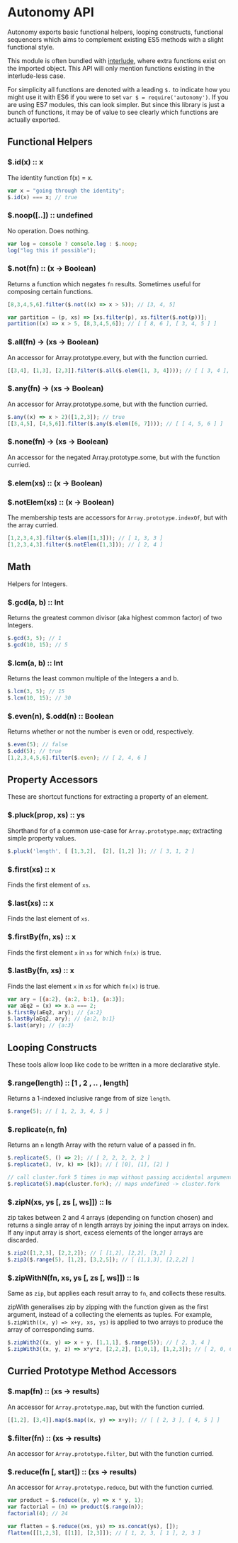 # Autonomy API
Autonomy exports basic functional helpers, looping constructs, functional sequencers which aims to complement existing ES5 methods with a slight functional style.

This module is often bundled with [interlude](https://github.com/clux/interlude), where extra functions exist on the imported object. This API will only mention functions existing in the interlude-less case.

For simplicity all functions are denoted with a leading `$.` to indicate how you might use it with ES6 if you were to set `var $ = require('autonomy')`. If you are using ES7 modules, this can look simpler. But since this library is just a bunch of functions, it may be of value to see clearly which functions are actually exported.

## Functional Helpers

### $.id(x) :: x
The identity function f(x) = x.

```js
var x = "going through the identity";
$.id(x) === x; // true
```

### $.noop([..]) :: undefined
No operation. Does nothing.

```js
var log = console ? console.log : $.noop;
log("log this if possible");
```

### $.not(fn) :: (x -> Boolean)
Returns a function which negates `fn` results.
Sometimes useful for composing certain functions.

```js
[8,3,4,5,6].filter($.not((x) => x > 5)); // [3, 4, 5]

var partition = (p, xs) => [xs.filter(p), xs.filter($.not(p))];
partition((x) => x > 5, [8,3,4,5,6]); // [ [ 8, 6 ], [ 3, 4, 5 ] ]
```

### $.all(fn) -> (xs -> Boolean)
An accessor for Array.prototype.every, but with the function curried.

```js
[[3,4], [1,3], [2,3]].filter($.all($.elem([1, 3, 4]))); // [ [ 3, 4 ], [ 1, 3 ] ]
```

### $.any(fn) -> (xs -> Boolean)
An accessor for Array.prototype.some, but with the function curried.

```js
$.any((x) => x > 2)([1,2,3]); // true
[[3,4,5], [4,5,6]].filter($.any($.elem([6, 7]))); // [ [ 4, 5, 6 ] ]
```

### $.none(fn) -> (xs -> Boolean)
An accessor for the negated Array.prototype.some, but with the function curried.

### $.elem(xs) :: (x -> Boolean)
### $.notElem(xs) :: (x -> Boolean)

The membership tests are accessors for `Array.prototype.indexOf`, but with the array curried.

```js
[1,2,3,4,3].filter($.elem([1,3])); // [ 1, 3, 3 ]
[1,2,3,4,3].filter($.notElem([1,3])); // [ 2, 4 ]
```

## Math
Helpers for Integers.

### $.gcd(a, b) :: Int
Returns the greatest common divisor (aka highest common factor) of two Integers.

```js
$.gcd(3, 5); // 1
$.gcd(10, 15); // 5
```

### $.lcm(a, b) :: Int
Returns the least common multiple of the Integers a and b.

```js
$.lcm(3, 5); // 15
$.lcm(10, 15); // 30
```

### $.even(n), $.odd(n) :: Boolean
Returns whether or not the number is even or odd, respectively.

```js
$.even(5); // false
$.odd(5); // true
[1,2,3,4,5,6].filter($.even); // [ 2, 4, 6 ]
```

## Property Accessors
These are shortcut functions for extracting a property of an element.

### $.pluck(prop, xs) :: ys
Shorthand for of a common use-case for `Array.prototype.map`; extracting simple property values.

```js
$.pluck('length', [ [1,3,2],  [2], [1,2] ]); // [ 3, 1, 2 ]
```

### $.first(xs) :: x
Finds the first element of `xs`.

### $.last(xs) :: x
Finds the last element of `xs`.

### $.firstBy(fn, xs) :: x
Finds the first element `x` in `xs` for which `fn(x)` is true.

### $.lastBy(fn, xs) :: x
Finds the last element `x` in `xs` for which `fn(x)` is true.

```js
var ary = [{a:2}, {a:2, b:1}, {a:3}];
var aEq2 = (x) => x.a === 2;
$.firstBy(aEq2, ary); // {a:2}
$.lastBy(aEq2, ary); // {a:2, b:1}
$.last(ary); // {a:3}
```

##  Looping Constructs
These tools allow loop like code to be written in a more declarative style.

### $.range(length) :: [1 , 2 , .. , length]
Returns a 1-indexed inclusive range from of size `length`.

```js
$.range(5); // [ 1, 2, 3, 4, 5 ]
```


### $.replicate(n, fn)
Returns an `n` length Array with the return value of a passed in fn.

```js
$.replicate(5, () => 2); // [ 2, 2, 2, 2, 2 ]
$.replicate(3, (v, k) => [k]); // [ [0], [1], [2] ]

// call cluster.fork 5 times in map without passing accidental arguments
$.replicate(5).map(cluster.fork); // maps undefined -> cluster.fork
```

### $.zipN(xs, ys [, zs [, ws]]) :: ls
zip takes between 2 and 4 arrays (depending on function chosen) and returns a single array of n length arrays by joining the input arrays on index.
If any input array is short, excess elements of the longer arrays are discarded.

```js
$.zip2([1,2,3], [2,2,2]); // [ [1,2], [2,2], [3,2] ]
$.zip3($.range(5), [1,2], [3,2,5]); // [ [1,1,3], [2,2,2] ]
```

### $.zipWithN(fn, xs, ys [, zs [, ws]]) :: ls
Same as `zip`, but applies each result array to `fn`, and collects these results.

zipWith generalises zip by zipping with the function given as the first argument, instead of a collecting the elements as tuples. For example, `$.zipWith((x, y) => x+y, xs, ys)` is applied to two arrays to produce the array of corresponding sums.

```js
$.zipWith2((x, y) => x + y, [1,1,1], $.range(5)); // [ 2, 3, 4 ]
$.zipWith3((x, y, z) => x*y*z, [2,2,2], [1,0,1], [1,2,3]); // [ 2, 0, 6 ]
```

## Curried Prototype Method Accessors

### $.map(fn) :: (xs -> results)
An accessor for `Array.prototype.map`, but with the function curried.

```js
[[1,2], [3,4]].map($.map((x, y) => x+y)); // [ [ 2, 3 ], [ 4, 5 ] ]
```

### $.filter(fn) :: (xs -> results)
An accessor for `Array.prototype.filter`, but with the function curried.

### $.reduce(fn [, start]) :: (xs -> results)
An accessor for `Array.prototype.reduce`, but with the function curried.

```js
var product = $.reduce((x, y) => x * y, 1);
var factorial = (n) => product($.range(n));
factorial(4); // 24

var flatten = $.reduce((xs, ys) => xs.concat(ys), []);
flatten([[1,2,3], [[1]], [2,3]]); // [ 1, 2, 3, [ 1 ], 2, 3 ]

```
